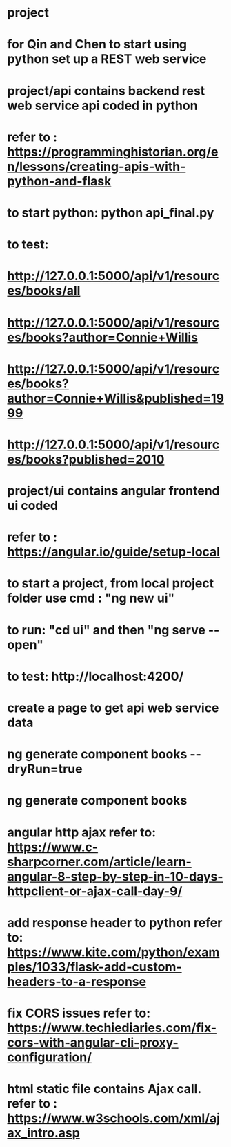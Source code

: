 # project
# for Qin and Chen to start using python set up a REST web service

# project/api contains backend rest web service api coded in python
# refer to : https://programminghistorian.org/en/lessons/creating-apis-with-python-and-flask
# to start python: python api_final.py
# to test: 
# http://127.0.0.1:5000/api/v1/resources/books/all 
# http://127.0.0.1:5000/api/v1/resources/books?author=Connie+Willis 
# http://127.0.0.1:5000/api/v1/resources/books?author=Connie+Willis&published=1999 
# http://127.0.0.1:5000/api/v1/resources/books?published=2010

# project/ui contains angular frontend ui coded
# refer to : https://angular.io/guide/setup-local
# to start a project, from local project folder use cmd : "ng new ui"
# to run: "cd ui" and then "ng serve --open"
# to test: http://localhost:4200/
# create a page to get api web service data
# ng generate component books --dryRun=true
# ng generate component books

# angular http ajax refer to: https://www.c-sharpcorner.com/article/learn-angular-8-step-by-step-in-10-days-httpclient-or-ajax-call-day-9/
# add response header to python refer to: https://www.kite.com/python/examples/1033/flask-add-custom-headers-to-a-response
# fix CORS issues refer to: https://www.techiediaries.com/fix-cors-with-angular-cli-proxy-configuration/

# html static file contains Ajax call. refer to : https://www.w3schools.com/xml/ajax_intro.asp

